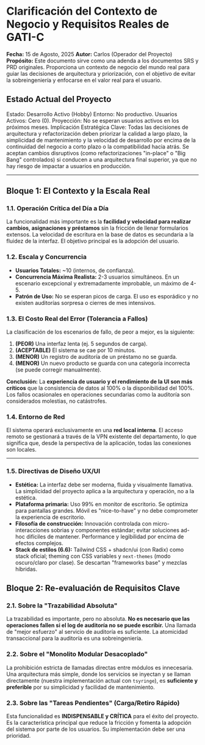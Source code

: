 # Clarificación del Contexto de Negocio y Requisitos Reales de GATI-C

**Fecha:** 15 de Agosto, 2025
**Autor:** Carlos (Operador del Proyecto)
**Propósito:** Este documento sirve como una adenda a los documentos SRS y PRD originales. Proporciona un contexto de negocio del mundo real para guiar las decisiones de arquitectura y priorización, con el objetivo de evitar la sobreingeniería y enfocarse en el valor real para el usuario.

## Estado Actual del Proyecto

Estado: Desarrollo Activo (Hobby)
Entorno: No productivo.
Usuarios Activos: Cero (0).
Proyección: No se esperan usuarios activos en los próximos meses.
Implicación Estratégica Clave: Todas las decisiones de arquitectura y refactorización deben priorizar la calidad a largo plazo, la simplicidad de mantenimiento y la velocidad de desarrollo por encima de la continuidad del negocio a corto plazo o la compatibilidad hacia atrás. Se aceptan cambios disruptivos (como refactorizaciones "in-place" o "Big Bang" controlados) si conducen a una arquitectura final superior, ya que no hay riesgo de impactar a usuarios en producción.

---

## Bloque 1: El Contexto y la Escala Real

### 1.1. Operación Crítica del Día a Día
La funcionalidad más importante es la **facilidad y velocidad para realizar cambios, asignaciones y préstamos** sin la fricción de llenar formularios extensos. La velocidad de escritura en la base de datos es secundaria a la fluidez de la interfaz. El objetivo principal es la adopción del usuario.

### 1.2. Escala y Concurrencia
- **Usuarios Totales:** ~10 (internos, de confianza).
- **Concurrencia Máxima Realista:** 2-3 usuarios simultáneos. En un escenario excepcional y extremadamente improbable, un máximo de 4-5.
- **Patrón de Uso:** No se esperan picos de carga. El uso es esporádico y no existen auditorías sorpresa o cierres de mes intensivos.

### 1.3. El Costo Real del Error (Tolerancia a Fallos)
La clasificación de los escenarios de fallo, de peor a mejor, es la siguiente:
1.  **(PEOR)** Una interfaz lenta (ej. 5 segundos de carga).
2.  **(ACEPTABLE)** El sistema se cae por 10 minutos.
3.  **(MENOR)** Un registro de auditoría de un préstamo no se guarda.
4.  **(MENOR)** Un nuevo producto se guarda con una categoría incorrecta (se puede corregir manualmente).

**Conclusión:** La **experiencia de usuario y el rendimiento de la UI son más críticos** que la consistencia de datos al 100% o la disponibilidad del 100%. Los fallos ocasionales en operaciones secundarias como la auditoría son considerados molestias, no catástrofes.

### 1.4. Entorno de Red
El sistema operará exclusivamente en una **red local interna**. El acceso remoto se gestionará a través de la VPN existente del departamento, lo que significa que, desde la perspectiva de la aplicación, todas las conexiones son locales.

---

### 1.5. Directivas de Diseño UX/UI
- **Estética:** La interfaz debe ser moderna, fluida y visualmente llamativa. La simplicidad del proyecto aplica a la arquitectura y operación, no a la estética.
- **Plataforma primaria:** Uso 99% en monitor de escritorio. Se optimiza para pantallas grandes. Móvil es "nice-to-have" y no debe comprometer la experiencia de escritorio.
- **Filosofía de construcción:** Innovación controlada con micro-interacciones sobrias y componentes estándar; evitar soluciones ad-hoc difíciles de mantener. Performance y legibilidad por encima de efectos complejos.
- **Stack de estilos (6.6):** Tailwind CSS + shadcn/ui (con Radix) como stack oficial; theming con CSS variables y `next-themes` (modo oscuro/claro por clase). Se descartan "frameworks base" y mezclas híbridas.

## Bloque 2: Re-evaluación de Requisitos Clave

### 2.1. Sobre la "Trazabilidad Absoluta"
La trazabilidad es importante, pero no absoluta. **No es necesario que las operaciones fallen si el log de auditoría no se puede escribir.** Una llamada de "mejor esfuerzo" al servicio de auditoría es suficiente. La atomicidad transaccional para la auditoría es una sobreingeniería.

### 2.2. Sobre el "Monolito Modular Desacoplado"
La prohibición estricta de llamadas directas entre módulos es innecesaria. Una arquitectura más simple, donde los servicios se inyectan y se llaman directamente (nuestra implementación actual con `tsyringe`), es **suficiente y preferible** por su simplicidad y facilidad de mantenimiento.

### 2.3. Sobre las "Tareas Pendientes" (Carga/Retiro Rápido)
Esta funcionalidad es **INDISPENSABLE y CRÍTICA** para el éxito del proyecto. Es la característica principal que reduce la fricción y fomenta la adopción del sistema por parte de los usuarios. Su implementación debe ser una prioridad.
